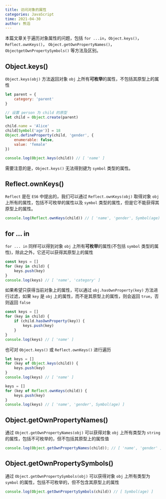 ```yaml
---
title: 访问对象的属性
categories: JavaScript
time: 2021-04-30
author: 熊滔
---
```


本篇文章关于遍历对象属性的问题，包括 `for ...in`，`Object.keys()`，`Reflect.ownKeys()`， `Object.getOwnPropertyNames()`，`ObjectgetOwnPropertySymbols()` 等方法及区别。

## Object.keys()

`Object.keys(obj)` 方法返回对象 `obj` 上所有**可枚举**的属性，不包括其原型上的属性

```javascript
let parent = {
    category: 'parent'
}

// 设置 person 为 child 的原型
let child = Object.create(parent)

child.name = 'Alice'
child[Symbol('age')] = 18
Object.defineProperty(child, 'gender', {
    enumerable: false,
    value: 'female'
})

console.log(Object.keys(child)) // [ 'name' ]
```

需要注意的是，`Object.keys()` 无法得到键为 `symbol` 类型的属性。

## Reflect.ownKeys()

`Reflect` 是在 `ES6` 中提出的，我们可以通过 `Reflect.ownKeys(obj)` 取得对象 `obj` 上所有的属性，包括不可枚举的属性以及 `symbol` 类型的属性，但是它不能获得其原型上的属性。

```javascript
console.log(Reflect.ownKeys(child)) // [ 'name', 'gender', Symbol(age) ]
```

## for ... in

`for ... in` 同样可以得到对象 `obj` 上所有**可枚举**的属性(不包括 `symbol` 类型的属性)，除此之外，它还可以获得其原型上的属性

```javascript
const keys = []
for (key in child) {
    keys.push(key)
}
console.log(keys) // [ 'name', 'category' ]
```

如果希望只获得当前对象上的属性，可以通过 `obj.hasOwnProperty(key)` 方法进行过滤，如果 `key` 是 `obj` 上的属性，而不是其原型上的属性，则会返回 `true`，否则返回 `false`

```javascript
const keys = []
for (key in child) {
    if (child.hasOwnProperty(key)) {
        keys.push(key)
    }
}
console.log(keys) // [ 'name' ]
```

也可对 `Object.keys()` 或 `Reflect.ownKeys()` 进行遍历

```javascript
let keys = []
for (key of Object.keys(child)) {
    keys.push(key)
}
console.log(keys) // [ 'name' ]

keys = []
for (key of Reflect.ownKeys(child)) {
    keys.push(key)
}
console.log(keys) // [ 'name', 'gender', Symbol(age) ]
```

## Object.getOwnPropertyNames()

通过 `Object.getOwnPropertyNames(obj)` 可以获得对象 `obj` 上所有类型为 `string` 的属性，包括不可枚举的，但不包括其原型上的属性值

```javascript
console.log(Object.getOwnPropertyNames(child)); // [ 'name', 'gender' ]
```

## Object.getOwnPropertySymbols()

通过 `Object.getOwnPropertySymbols(obj)` 可以获得对象 `obj` 上所有类型为 `symbol` 的属性，包括不可枚举的，但不包含其原型上的属性

```javascript
console.log(Object.getOwnPropertySymbols(child)) // [ Symbol(age) ]
```

